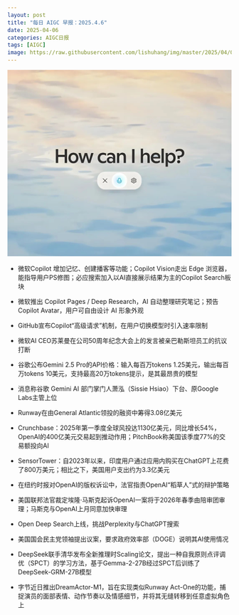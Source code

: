 ```yaml
---
layout: post
title: "每日 AIGC 早报：2025.4.6"
date: 2025-04-06
categories: AIGC日报
tags: [AIGC]
image: https://raw.githubusercontent.com/lishuhang/img/master/2025/04/0406-d.jpg
---
```


![封面图](https://raw.githubusercontent.com/lishuhang/img/master/2025/04/0406-d.jpg)

  - 微软Copilot 增加记忆、创建播客等功能；Copilot Vision走出 Edge 浏览器，能指导用户PS修图；必应搜索加入以AI直接展示结果为主的Copilot Search板块

  - 微软推出 Copilot Pages / Deep Research，AI 自动整理研究笔记；预告 Copilot Avatar，用户可自由设计 AI 形象外观

  - GitHub宣布Copilot“高级请求”机制，在用户切换模型时引入速率限制

  - 微软AI CEO苏莱曼在公司50周年纪念大会上的发言被亲巴勒斯坦员工的抗议打断

  - 谷歌公布Gemini 2.5 Pro的API价格：输入每百万tokens 1.25美元，输出每百万tokens 10美元，支持最高20万tokens提示，是其最昂贵的模型

  - 消息称谷歌 Gemini AI 部门掌门人萧泓（Sissie Hsiao）下台、原Google Labs主管上位

  - Runway在由General Atlantic领投的融资中筹得3.08亿美元

  - Crunchbase：2025年第一季度全球风投达1130亿美元，同比增长54%，OpenAI的400亿美元交易起到推动作用；PitchBook称美国该季度77%的交易额投向AI

  - SensorTower：自2023年以来，印度用户通过应用内购买在ChatGPT上花费了800万美元；相比之下，美国用户支出约为3.3亿美元

  - 在纽约时报对OpenAI的版权诉讼中，法官指责OpenAI“稻草人”式的辩护策略

  - 美国联邦法官裁定埃隆·马斯克起诉OpenAI一案将于2026年春季由陪审团审理；马斯克与OpenAI上月同意加快审理

  - Open Deep Search上线，挑战Perplexity与ChatGPT搜索

  - 美国国会民主党领袖提出议案，要求政府效率部（DOGE）说明其AI使用情况

  - DeepSeek联手清华发布全新推理时Scaling论文，提出一种自我原则点评调优（SPCT）的学习方法，基于Gemma-2-27B经过SPCT后训练了DeepSeek-GRM-27B模型

  - 字节近日推出DreamActor-M1，旨在实现类似Runway Act-One的功能，捕捉演员的面部表情、动作节奏以及情感细节，并将其无缝转移到任意虚拟角色上